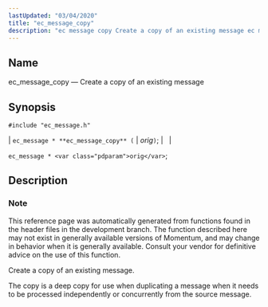 ```yaml
---
lastUpdated: "03/04/2020"
title: "ec_message_copy"
description: "ec message copy Create a copy of an existing message ec message ec message copy orig ec message orig This reference page was automatically generated from functions found in the header files in the development branch The function described here may not exist in generally available versions of Momentum and..."
---
```


<a name="apis.ec_message_copy"></a> 
## Name

ec_message_copy — Create a copy of an existing message

## Synopsis

`#include "ec_message.h"`

| `ec_message * **ec_message_copy** (` | <var class="pdparam">orig</var>`)`; |   |

`ec_message * <var class="pdparam">orig</var>`;<a name="idp55530704"></a> 
## Description

### Note

This reference page was automatically generated from functions found in the header files in the development branch. The function described here may not exist in generally available versions of Momentum, and may change in behavior when it is generally available. Consult your vendor for definitive advice on the use of this function.

Create a copy of an existing message.

The copy is a deep copy for use when duplicating a message when it needs to be processed independently or concurrently from the source message.